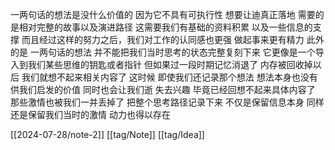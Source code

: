 一两句话的想法是没什么价值的 因为它不具有可执行性
想要让迪真正落地 需要的是相对完整的故事以及演进路径 这需要我们有基础的资料积累 以及一些信息的支撑 而且经过这样的努力之后，我们对工作的认同感也更强 做起事来更有精力
此外的是 一两句话的想法 并不能把我们当时思考的状态完整复刻下来 它更像是一个导入到我们某些思维的钥匙或者指针
但如果过一段时期记忆消退了 内存被回收掉以后 我们就想不起来相关内容了 这时候 即使我们还记录那个想法 想法本身也没有供我们启发的价值 同时也会让我们逝 失去兴趣 毕竟已经回想不起来具体内容了 那些激情也被我们一并丢掉了 把整个思考路径记录下来 不仅是保留信息本身 同样还是保留我们当时的激情 动力也得以存在

[[2024-07-28/note-2]]
[[tag/Note]] [[tag/Idea]]